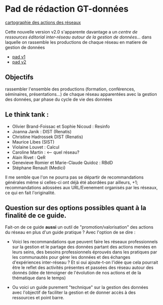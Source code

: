 # Pad de rédaction GT-données

[cartographie des actions des réseaux](http://www.cnrs.fr/mi/IMG/pdf/gtinterreseaux-cartosynthesev6.pdf)

Cette nouvelle version v2.0 s'apparente davantage a un *centre de
ressources éditorial inter-réseau autour de la gestion de données...*
dans laquelle on rassemble les productions de chaque réseau en
matiere de gestion de données

* [pad v1](https://etherpad.in2p3.fr/p/gbp-donnees)
* [pad v2](https://etherpad.in2p3.fr/p/gbp-donnees-v2)

## Objectifs 

rassembler l'ensemble des productions (formation, conférences,
séminaires, présentations...) de chaque réseau apparentées avec la
gestion des données, par phase du cycle de vie des données

## Le think tank :

- Olivier Brand-Foissac et Sophie Nicoud : Resinfo
- Joanna Janik : DIST (Renatis)  
- Christine Hadrossek DIST (Renatis)
- Maurice Libes (SIST)
- Violaine Louvet : Calcul
- Caroline Martin :  <-- quel réseau?
- Alain Rivet : QeR
- Genevieve Romier et Marie-Claude Quidoz : RBdD
- Stéphane Renault (Medici)

Il me semble que l'on ne pourra pas se départir de recommandations générales même si celles-ci ont déjà été abordées par ailleurs, 
+1;  recommandations adossées aux URL/Evenement organisés par les réseaux, ce qui en fait l'originalité.


## Question sur des options possibles quant à la finalité de ce guide.

Fait-on de ce guide **aussi**  un outil de "promotion/valorisation" des actions du réseau en plus d'un guide pratique ? Avec l'option de se dire :

-  Voici les recommandations que peuvent faire les réseaux professionnels sur la gestion et le partage des données partant des actions menées en leurs seins, des besoins professionnels éprouvés dans les pratiques par les communautés pour gérer les données  et des échanges d'expériences inter-réseau ? Et si oui ajoute-t-on l'idée que cela pourrait être le reflet des activités présentes et passées des réseau autour des donnés (idée de témoigner de l'évolution de nos actions et de la thématique dans le temps)

- Ou voici un guide purement "technique" sur la gestion des données avec l'objectif de faciliter la gestion et de donner accès à des ressources et point barre.





  


